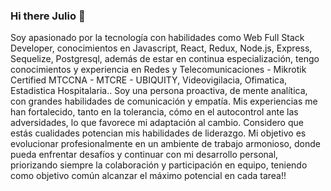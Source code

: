 ### Hi there Julio 👋

Soy apasionado por la tecnología con habilidades como Web Full Stack Developer, conocimientos en Javascript, React, Redux, Node.js, Express, Sequelize, Postgresql, además de estar en continua especialización, tengo conocimientos y experiencia en Redes y Telecomunicaciones - Mikrotik Certified MTCCNA - MTCRE - UBIQUITY, Videovigilacia, Ofimatica, Estadistica Hospitalaria..
Soy una persona proactiva, de mente analítica, con grandes habilidades de comunicación y empatía.
Mis experiencias me han fortalecido, tanto en la tolerancia, cómo en el autocontrol ante las adversidades, lo que favorece mi adaptación al cambio.
Considero que estás cualidades potencian mis habilidades de liderazgo.
Mi objetivo es evolucionar profesionalmente en un ambiente de trabajo armonioso, donde pueda enfrentar desafíos y continuar con mi desarrollo personal, priorizando siempre la colaboración y participación en equipo, teniendo como objetivo común alcanzar el máximo potencial en cada tarea!!

<!--
**juliocariajano/juliocariajano** is a ✨ _special_ ✨ repository because its `README.md` (this file) appears on your GitHub profile.

Here are some ideas to get you started:

- 🔭 I’m currently working on ...
- 🌱 I’m currently learning ...
- 👯 I’m looking to collaborate on ...
- 🤔 I’m looking for help with ...
- 💬 Ask me about ...
- 📫 How to reach me: ...
- 😄 Pronouns: ...
- ⚡ Fun fact: ...
-->

